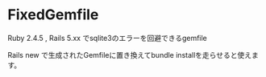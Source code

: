 # FixedGemfile

Ruby 2.4.5 , Rails 5.xx でsqlite3のエラーを回避できるgemfile

Rails new で生成されたGemfileに置き換えてbundle installを走らせると使えます。
